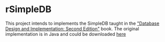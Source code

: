 # rSimpleDB

This project intends to implements the SimpleDB taught in the ["Database Design and Implementation: Second Edition"](https://www.amazon.com/Database-Design-Implementation-Data-Centric-Applications-ebook/dp/B085DZM79S/ref=sr_1_4?crid=2K6AWPTWV4F0C&keywords=database+design+and+implementation&qid=1656985228&sprefix=database+%2Caps%2C119&sr=8-4) book. The original implementation is in Java and could be downloaded [here](http://www.cs.bc.edu/%7Esciore/simpledb/SimpleDB_3.4.zip)

